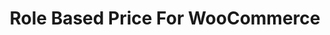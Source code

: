 ---
title: Role Based Price For WooCommerce
permalink: /wp/plugins/wcrbp/
redirect_to: https://wordpress.org/plugins/woocommerce-role-based-price/
---